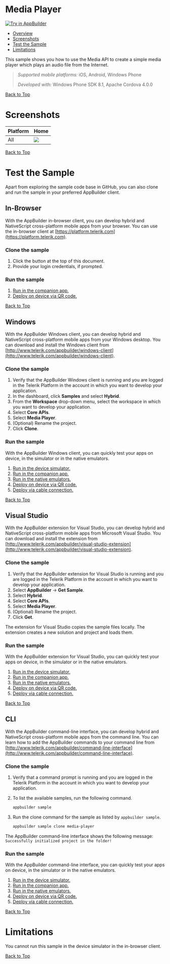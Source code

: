 Media Player
===================
<a href="https://platform.telerik.com/#appbuilder/clone/https%3A%2F%2Fgithub.com%2FIcenium%2Fsample-media-player" target="_blank"><img src="http://docs.telerik.com/platform/samples/images/try-in-appbuilder.png" alt="Try in AppBuilder" title="Try in AppBuilder" /></a>  

<a id="top"></a>
* [Overview](#overview)
* [Screenshots](#screenshots)
* [Test the Sample](#test-the-sample)
* [Limitations](#limitations)

This sample shows you how to use the Media API to create a simple media player which plays an audio file from the Internet.

> *Supported mobile platforms:* iOS, Android, Windows Phone
>
> *Developed with:* Windows Phone SDK 8.1, Apache Cordova 4.0.0

[Back to Top](#top)

# Screenshots

Platform | Home
---|---
All | ![](https://raw.githubusercontent.com/Icenium/sample-media-player/master/screenshots/home.jpg)

[Back to Top](#top)

# Test the Sample

Apart from exploring the sample code base in GitHub, you can also clone and run the sample in your preferred AppBuilder client.

## In-Browser

With the AppBuilder in-browser client, you can develop hybrid and NativeScript cross-platform mobile apps from your browser. You can use the in-browser client at [https://platform.telerik.com](https://platform.telerik.com).

### Clone the sample

1. Click the button at the top of this document.
1. Provide your login credentials, if prompted.

### Run the sample

1. [Run in the companion app.][companion]
1. [Deploy on device via QR code.][QR code]

[Back to Top](#top)

## Windows

With the AppBuilder Windows client, you can develop hybrid and NativeScript cross-platform mobile apps from your Windows desktop. You can download and install the Windows client from [http://www.telerik.com/appbuilder/windows-client](http://www.telerik.com/appbuilder/windows-client).

### Clone the sample

1. Verify that the AppBuilder Windows client is running and you are logged in the Telerik Platform in the account in which you want to develop your application.
1. In the dashboard, click **Samples** and select **Hybrid**.
1. From the **Workspace** drop-down menu, select the workspace in which you want to develop your application.
1. Select **Core APIs**.
1. Select **Media Player**.
1. (Optional) Rename the project.
1. Click **Clone**.

### Run the sample

With the AppBuilder Windows client, you can quickly test your apps on device, in the simulator or in the native emulators.

1. [Run in the device simulator.][device simulator]
1. [Run in the companion app.][companion]
1. [Run in the native emulators.][emulators]
1. [Deploy on device via QR code.][QR code]
1. [Deploy via cable connection.][USB deploy]

[Back to Top](#top)

## Visual Studio

With the AppBuilder extension for Visual Studio, you can develop hybrid and NativeScript cross-platform mobile apps from Microsoft Visual Studio. You can download and install the extension from [http://www.telerik.com/appbuilder/visual-studio-extension](http://www.telerik.com/appbuilder/visual-studio-extension).

### Clone the sample

1. Verify that the AppBuilder extension for Visual Studio is running and you are logged in the Telerik Platform in the account in which you want to develop your application.
1. Select **AppBuilder** &#8594; **Get Sample**.
1. Select **Hybrid**.
1. Select **Core APIs**.
1. Select **Media Player**.
1. (Optional) Rename the project.
1. Click **Get**.

The extension for Visual Studio copies the sample files locally. The extension creates a new solution and project and loads them.

### Run the sample

With the AppBuilder extension for Visual Studio, you can quickly test your apps on device, in the simulator or in the native emulators.

1. [Run in the device simulator.][device simulator]
1. [Run in the companion app.][companion]
1. [Run in the native emulators.][emulators]
1. [Deploy on device via QR code.][QR code]
1. [Deploy via cable connection.][USB deploy]

[Back to Top](#top)

## CLI

With the AppBuilder command-line interface, you can develop hybrid and NativeScript cross-platform mobile apps from the command line. You can learn how to add the AppBuilder commands to your command line from [http://www.telerik.com/appbuilder/command-line-interface](http://www.telerik.com/appbuilder/command-line-interface).

### Clone the sample

1. Verify that a command prompt is running and you are logged in the Telerik Platform in the account in which you want to develop your application.
1. To list the available samples, run the following command.

	```bash
	appbuilder sample
	```
1. Run the clone command for the sample as listed by `appbuilder sample`.
	
	```bash
	appbuilder sample clone media-player
	```

The AppBuilder command-line interface shows the following message: `Successfully initialized project in the folder!`

### Run the sample

With the AppBuilder command-line interface, you can quickly test your apps on device, in the simulator or in the native emulators.

1. [Run in the device simulator.][device simulator]
1. [Run in the companion app.][companion]
1. [Run in the native emulators.][emulators]
1. [Deploy on device via QR code.][QR code]
1. [Deploy via cable connection.][USB deploy]

[Back to Top](#top)

# Limitations

You cannot run this sample in the device simulator in the in-browser client.

[Back to Top](#top)

[device simulator]: http://docs.telerik.com/platform/appbuilder/testing-your-app/running-apps-in-simulator/launch-simulator
[companion]: http://docs.telerik.com/platform/appbuilder/testing-your-app/running-on-devices/run-companion/using-appbuilder-companion-app
[QR code]: http://docs.telerik.com/platform/appbuilder/testing-your-app/running-on-devices/deploy-remote
[USB deploy]: http://docs.telerik.com/platform/appbuilder/testing-your-app/running-on-devices/running-on-connected-devices/deploy-connected
[emulators]: http://docs.telerik.com/platform/appbuilder/testing-your-app/running-in-emulators/native-emulators
